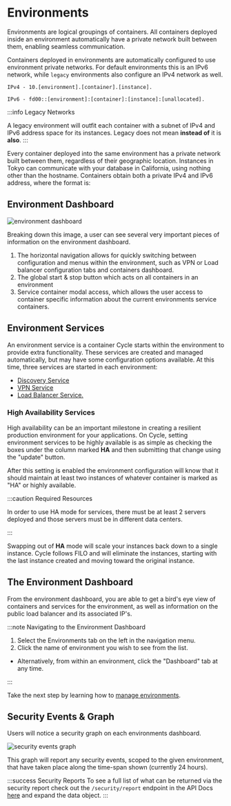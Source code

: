 

# Environments

Environments are logical groupings of containers. All containers deployed inside an environment automatically have a
private network built between them, enabling seamless communication.

Containers deployed in environments are automatically configured to use environment private networks. For default
environments this is an IPv6 network, while `legacy` environments also configure an IPv4 network as well.

`IPv4 - 10.[environment].[container].[instance].`

`IPv6 - fd00::[environment]:[container]:[instance]:[unallocated].`

:::info Legacy Networks

A legacy environment will outfit each container with a subnet of IPv4 and IPv6 address space for
its instances. Legacy does not mean **instead of** it is **also**.
:::

Every container deployed into the same environment has a private network built between them, regardless of their
geographic location. Instances in Tokyo can communicate with your database in California, using nothing other than the
hostname. Containers obtain both a private IPv4 and IPv6 address, where the format is:

## Environment Dashboard

![environment dashboard](https://static.cycle.io/portal-docs/environments/env-dash.png)

Breaking down this image, a user can see several very important pieces of information on the environment dashboard.

1. The horizontal navigation allows for quickly switching between configuration and menus within the environment, such
   as VPN or Load balancer configuration tabs and containers dashboard.
2. The global start & stop button which acts on all containers in an environment
3. Service container modal access, which allows the user access to container specific information about the current
   environments service containers.

## Environment Services

An environment service is a container Cycle starts within the environment to provide extra functionality. These services
are created and managed automatically, but may have some configuration options available. At this time, three services are
started in each environment:

- [Discovery Service](/reference/environments/services/discovery)
- [VPN Service](/reference/environments/services/vpn)
- [Load Balancer Service.](/reference/environments/services/loadbalancer)

### High Availability Services

High availability can be an important milestone in creating a resilient production environment for your applications. On
Cycle, setting environment services to be highly available is as simple as checking the boxes under the column
marked **HA** and then submitting that change using the "update" button.

After this setting is enabled the environment configuration will know that it should maintain at least two instances of
whatever container is marked as "HA" or highly available.

:::caution Required Resources

In order to use HA mode for services, there must be at least 2 servers deployed and those servers must be in different
data centers.

:::

Swapping out of **HA** mode will scale your instances back down to a single instance. Cycle follows FILO and will
eliminate the instances, starting with the last instance created and moving toward the original instance.

## The Environment Dashboard

From the environment dashboard, you are able to get a bird's eye view of containers and services for the environment, as
well as information on the public load balancer and its associated IP's.

:::note Navigating to the Environment Dashboard

1. Select the Environments tab on the left in the navigation menu.
2. Click the name of environment you wish to see from the list.

- Alternatively, from within an environment, click the "Dashboard" tab at any time.

:::

Take the next step by learning how to [manage environments](/reference/environments/managing-environments).

## Security Events & Graph

Users will notice a security graph on each environments dashboard.

![security events graph](https://static.cycle.io/portal-docs/environments/security-graph.png)

This graph will report any security events, scoped to the given environment, that have taken place along the time-span shown (currently 24 hours).

:::success Security Reports
To see a full list of what can be returned via the security report check out the `/security/report` endpoint in the API Docs [here](https://api-docs.cycle.io/docs/public-api/get-security-report) and expand the data object.
:::
